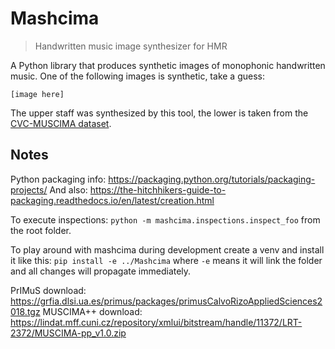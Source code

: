 # Mashcima

> Handwritten music image synthesizer for HMR

A Python library that produces synthetic images of monophonic handwritten music. One of the following images is synthetic, take a guess:

```
[image here]
```

The upper staff was synthesized by this tool, the lower is taken from the [CVC-MUSCIMA dataset](http://www.cvc.uab.es/cvcmuscima/index_database.html).


## Notes

Python packaging info: https://packaging.python.org/tutorials/packaging-projects/
And also: https://the-hitchhikers-guide-to-packaging.readthedocs.io/en/latest/creation.html

To execute inspections: `python -m mashcima.inspections.inspect_foo` from the root folder.

To play around with mashcima during development create a venv and install it like this: `pip install -e ../Mashcima` where `-e` means it will link the folder and all changes will propagate immediately.

PrIMuS download: https://grfia.dlsi.ua.es/primus/packages/primusCalvoRizoAppliedSciences2018.tgz
MUSCIMA++ download: https://lindat.mff.cuni.cz/repository/xmlui/bitstream/handle/11372/LRT-2372/MUSCIMA-pp_v1.0.zip
